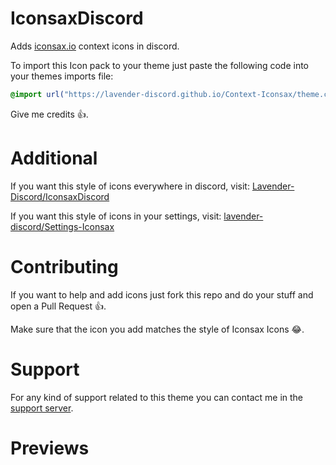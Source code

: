 # IconsaxDiscord
Adds [iconsax.io](https://iconsax.io) context icons in discord.

To import this Icon pack to your theme just paste the following code into your themes imports file:

```css
@import url("https://lavender-discord.github.io/Context-Iconsax/theme.css");
```

Give me credits 👍.

# Additional

If you want this style of icons everywhere in discord, visit: [Lavender-Discord/IconsaxDiscord](https://github.com/Lavender-Discord/IconsaxDiscord)

If you want this style of icons in your settings, visit: [lavender-discord/Settings-Iconsax](https://github.com/Lavender-Discord/Settings-Iconsax)

# Contributing

If you want to help and add icons just fork this repo and do your stuff and open a Pull Request 👍.

Make sure that the icon you add matches the style of Iconsax Icons 😂.

# Support

For any kind of support related to this theme you can contact me in the [support server](https://discord.gg/B9TK7nqRE4).

# Previews

<img src="https://lavender-discord.github.io/IconsaxDiscord/assets/1.png" alt="">

<br>

<img src="https://lavender-discord.github.io/IconsaxDiscord/assets/2.png" alt="">